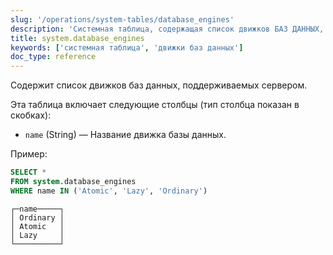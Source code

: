 ```yaml
---
slug: '/operations/system-tables/database_engines'
description: 'Системная таблица, содержащая список движков БАЗ ДАННЫХ, поддерживаемых'
title: system.database_engines
keywords: ['системная таблица', 'движки баз данных']
doc_type: reference
---
```

Содержит список движков баз данных, поддерживаемых сервером.

Эта таблица включает следующие столбцы (тип столбца показан в скобках):

- `name` (String) — Название движка базы данных.

Пример:

```sql
SELECT *
FROM system.database_engines
WHERE name IN ('Atomic', 'Lazy', 'Ordinary')
```

```text
┌─name─────┐
│ Ordinary │
│ Atomic   │
│ Lazy     │
└──────────┘
```